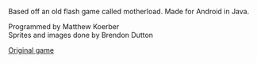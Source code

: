 Based off an old flash game called motherload. Made for Android in Java.

Programmed by Matthew Koerber <br />
Sprites and images done by Brendon Dutton

[Original game](http://www.xgenstudios.com/game.php?keyword=motherload)